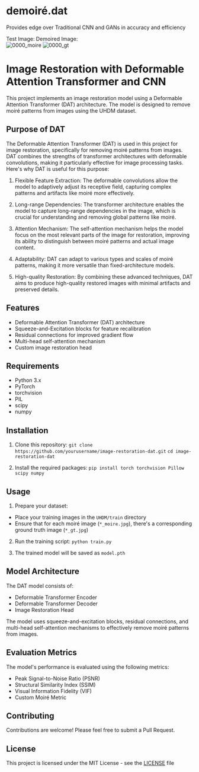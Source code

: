 # demoiré.dat
Provides edge over Traditional CNN and GANs in accuracy and efficiency
 
Test Image:                                                                                                                    Demoired Image:                                                     
![0000_moire](https://github.com/user-attachments/assets/59293d41-6dfc-4d4e-a9d2-77fac3a829e4)                                 ![0000_gt](https://github.com/user-attachments/assets/ca91279a-abd1-4306-a017-44812087e84f)      




# Image Restoration with Deformable Attention Transformer and CNN

This project implements an image restoration model using a Deformable Attention Transformer (DAT) architecture. The model is designed to remove moiré patterns from images using the UHDM dataset.

## Purpose of DAT

The Deformable Attention Transformer (DAT) is used in this project for image restoration, specifically for removing moiré patterns from images. DAT combines the strengths of transformer architectures with deformable convolutions, making it particularly effective for image processing tasks. Here's why DAT is useful for this purpose:

1. Flexible Feature Extraction: The deformable convolutions allow the model to adaptively adjust its receptive field, capturing complex patterns and artifacts like moiré more effectively.

2. Long-range Dependencies: The transformer architecture enables the model to capture long-range dependencies in the image, which is crucial for understanding and removing global patterns like moiré.

3. Attention Mechanism: The self-attention mechanism helps the model focus on the most relevant parts of the image for restoration, improving its ability to distinguish between moiré patterns and actual image content.

4. Adaptability: DAT can adapt to various types and scales of moiré patterns, making it more versatile than fixed-architecture models.

5. High-quality Restoration: By combining these advanced techniques, DAT aims to produce high-quality restored images with minimal artifacts and preserved details.

   
## Features

- Deformable Attention Transformer (DAT) architecture
- Squeeze-and-Excitation blocks for feature recalibration
- Residual connections for improved gradient flow
- Multi-head self-attention mechanism
- Custom image restoration head

## Requirements

- Python 3.x
- PyTorch
- torchvision
- PIL
- scipy
- numpy

## Installation

1. Clone this repository:
`git clone https://github.com/yourusername/image-restoration-dat.git`
`cd image-restoration-dat`

2. Install the required packages:
`pip install torch torchvision Pillow scipy numpy`

## Usage

1. Prepare your dataset:
- Place your training images in the `UHDM/train` directory
- Ensure that for each moiré image (`*_moire.jpg`), there's a corresponding ground truth image (`*_gt.jpg`)

2. Run the training script:
`python train.py`

3. The trained model will be saved as `model.pth`

## Model Architecture

The DAT model consists of:
- Deformable Transformer Encoder
- Deformable Transformer Decoder
- Image Restoration Head

The model uses squeeze-and-excitation blocks, residual connections, and multi-head self-attention mechanisms to effectively remove moiré patterns from images.

## Evaluation Metrics

The model's performance is evaluated using the following metrics:
- Peak Signal-to-Noise Ratio (PSNR)
- Structural Similarity Index (SSIM)
- Visual Information Fidelity (VIF)
- Custom Moiré Metric

## Contributing

Contributions are welcome! Please feel free to submit a Pull Request.

## License

This project is licensed under the MIT License - see the [LICENSE](LICENSE) file 


